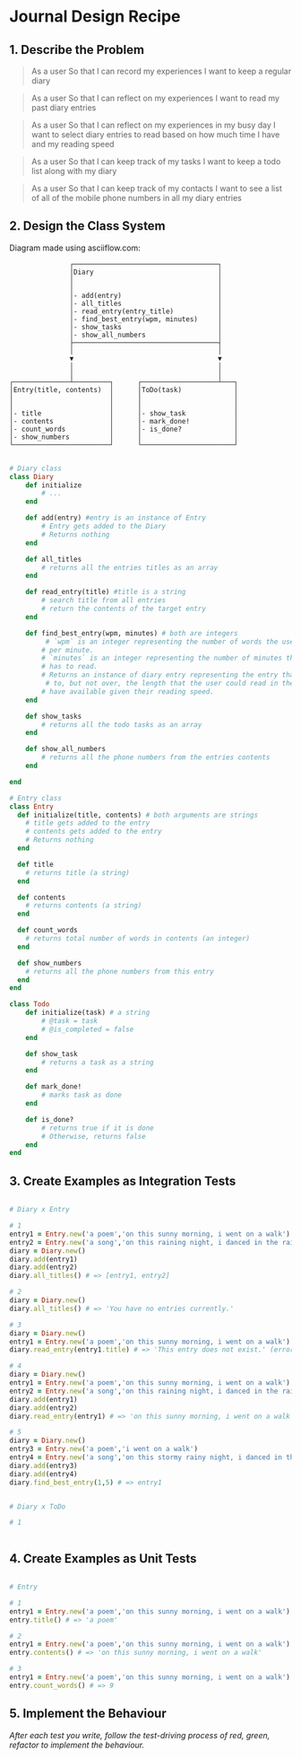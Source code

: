 # Journal Design Recipe

## 1. Describe the Problem

> As a user
> So that I can record my experiences
> I want to keep a regular diary

> As a user
> So that I can reflect on my experiences
> I want to read my past diary entries

> As a user
> So that I can reflect on my experiences in my busy day
> I want to select diary entries to read based on how much time I have and my reading speed

> As a user
> So that I can keep track of my tasks
> I want to keep a todo list along with my diary

> As a user
> So that I can keep track of my contacts
> I want to see a list of all of the mobile phone numbers in all my diary entries

## 2. Design the Class System

Diagram made using asciiflow.com:

```
               ┌────────────────────────────────────┐
               │Diary                               │
               │                                    │
               │                                    │
               │- add(entry)                        │
               │- all_titles                        │
               │- read_entry(entry_title)           │
               │- find_best_entry(wpm, minutes)     │
               │- show_tasks                        │
               │- show_all_numbers                  │
               ├────────────────────────────────────┤
               │                                    │
               ▼                                    ▼
               │                                    │
               │                                    │
┌──────────────┴─────────┐      ┌───────────────────┴───┐
│Entry(title, contents)  │      │ToDo(task)             │
│                        │      │                       │
│                        │      │                       │
│- title                 │      │- show_task            │
│- contents              │      │- mark_done!           │
│- count_words           │      │- is_done?             │
│- show_numbers          │      │                       │
└────────────────────────┘      └───────────────────────┘
```

```ruby

# Diary class
class Diary
    def initialize
        # ...
    end

    def add(entry) #entry is an instance of Entry
        # Entry gets added to the Diary
        # Returns nothing
    end

    def all_titles
        # returns all the entries titles as an array
    end

    def read_entry(title) #title is a string
        # search title from all entries
        # return the contents of the target entry
    end

    def find_best_entry(wpm, minutes) # both are integers
         # `wpm` is an integer representing the number of words the user can read
        # per minute.
        # `minutes` is an integer representing the number of minutes the user
        # has to read.
        # Returns an instance of diary entry representing the entry that is closest 
         # to, but not over, the length that the user could read in the minutes they
        # have available given their reading speed.
    end

    def show_tasks
        # returns all the todo tasks as an array
    end

    def show_all_numbers
        # returns all the phone numbers from the entries contents
    end

end

# Entry class
class Entry 
  def initialize(title, contents) # both arguments are strings
    # title gets added to the entry
    # contents gets added to the entry
    # Returns nothing
  end

  def title
    # returns title (a string)
  end

  def contents
    # returns contents (a string)
  end

  def count_words
    # returns total number of words in contents (an integer)
  end

  def show_numbers
    # returns all the phone numbers from this entry
  end
end

class Todo
    def initialize(task) # a string
        # @task = task
        # @is_completed = false
    end

    def show_task
        # returns a task as a string
    end

    def mark_done!
        # marks task as done
    end

    def is_done?
        # returns true if it is done
        # Otherwise, returns false
    end
end

```

## 3. Create Examples as Integration Tests

```ruby

# Diary x Entry

# 1 
entry1 = Entry.new('a poem','on this sunny morning, i went on a walk')
entry2 = Entry.new('a song','on this raining night, i danced in the rain')
diary = Diary.new()
diary.add(entry1)
diary.add(entry2)
diary.all_titles() # => [entry1, entry2]

# 2
diary = Diary.new()
diary.all_titles() # => 'You have no entries currently.'

# 3
diary = Diary.new()
entry1 = Entry.new('a poem','on this sunny morning, i went on a walk')
diary.read_entry(entry1.title) # => 'This entry does not exist.' (error message)

# 4
diary = Diary.new()
entry1 = Entry.new('a poem','on this sunny morning, i went on a walk')
entry2 = Entry.new('a song','on this raining night, i danced in the rain')
diary.add(entry1)
diary.add(entry2)
diary.read_entry(entry1) # => 'on this sunny morning, i went on a walk'

# 5
diary = Diary.new()
entry3 = Entry.new('a poem','i went on a walk')
entry4 = Entry.new('a song','on this stormy rainy night, i danced in the rain')
diary.add(entry3)
diary.add(entry4)
diary.find_best_entry(1,5) # => entry1


# Diary x ToDo

# 1



```

## 4. Create Examples as Unit Tests

```ruby

# Entry

# 1 
entry1 = Entry.new('a poem','on this sunny morning, i went on a walk')
entry.title() # => 'a poem'

# 2
entry1 = Entry.new('a poem','on this sunny morning, i went on a walk')
entry.contents() # => 'on this sunny morning, i went on a walk'

# 3
entry1 = Entry.new('a poem','on this sunny morning, i went on a walk')
entry.count_words() # => 9
```

## 5. Implement the Behaviour
_After each test you write, follow the test-driving process of red, green, refactor to implement the behaviour._